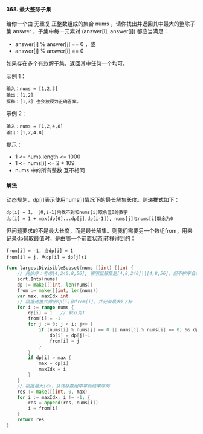 #### 368. 最大整除子集
给你一个由 无重复 正整数组成的集合 nums ，请你找出并返回其中最大的整除子集 answer ，子集中每一元素对 (answer[i], answer[j]) 都应当满足：
- answer[i] % answer[j] == 0 ，或
- answer[j] % answer[i] == 0

如果存在多个有效解子集，返回其中任何一个均可。

示例 1：
```
输入：nums = [1,2,3]
输出：[1,2]
解释：[1,3] 也会被视为正确答案。
```
示例 2：
```
输入：nums = [1,2,4,8]
输出：[1,2,4,8]
```
提示：
- 1 <= nums.length <= 1000
- 1 <= nums[i] <= 2 * 109
- nums 中的所有整数 互不相同

#### 解法
动态规划，dp[i]表示使用nums[i]情况下的最长解集长度。则递推式如下：
```
dp[i] = 1， [0,i-1]内找不到和nums[i]取余位0的数字
dp[i] = 1 + max(dp[0]...dp[j],dp[i-1]), nums[j]与nums[i]取余为0
```
但问题要求的不是最大长度，而是最长解集。则我们需要另一个数组from，用来记录dp[i]取最值时，是由哪一个前置状态j转移得到的：
```
from[i] = -1, 当dp[i] = 1
from[i] = j, 当dp[i] = dp[j]+1
```
```go
func largestDivisibleSubset(nums []int) []int {
    // 先排序：考虑[4,240,8,56], 很明显解集是[4,8,240]||[4,8,56]，但不排序会得到[4,240,8,56]
    sort.Ints(nums)
    dp := make([]int, len(nums))
    from := make([]int, len(nums))
    var max, maxIdx int 
    // 根据递推式得出dp[i]和from[i]。并记录最大i下标
    for i := range nums {
        dp[i] = 1   // 默认为1
        from[i] = -1
        for j := 0; j < i; j++ {
            if (nums[i] % nums[j] == 0 || nums[j] % nums[i] == 0) && dp[j]+1 > dp[i] {
                dp[i] = dp[j]+1
                from[i] = j
            }
        }
        if dp[i] > max {
            max = dp[i]
            maxIdx = i
        }
    }
    // 根据最大idx，从转移数组中拿到结果序列
    res := make([]int, 0, max)
    for i := maxIdx; i != -1; {
        res = append(res, nums[i])
        i = from[i]
    }
    return res
}
```
